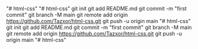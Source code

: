 "# html-css" 
"# html-css"  git init git add README.md git commit -m "first commit" git branch -M main git remote add origin https://github.com/Tazxor/html-css.git git push -u origin main
"# html-css"  git init git add README.md git commit -m "first commit" git branch -M main git remote add origin https://github.com/Tazxor/html-css.git git push -u origin main
"# html-css" 
